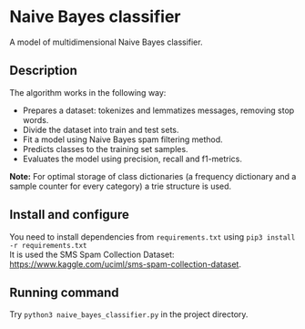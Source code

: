 # Naive Bayes classifier
A model of multidimensional Naive Bayes classifier.

## Description
The algorithm works in the following way:
- Prepares a dataset: tokenizes and lemmatizes messages, removing stop words. 
- Divide the dataset into train and test sets.
- Fit a model using Naive Bayes spam filtering method.
- Predicts classes to the training set samples.
- Evaluates the model using precision, recall and f1-metrics. 

**Note:** 
For optimal storage of class dictionaries (a frequency dictionary and a sample counter for every category) a trie structure is used.

## Install and configure
You need to install dependencies from `requirements.txt` using
`pip3 install -r requirements.txt`  
It is used the SMS Spam Collection Dataset: https://www.kaggle.com/uciml/sms-spam-collection-dataset.

## Running command
Try `python3 naive_bayes_classifier.py` in the project directory.